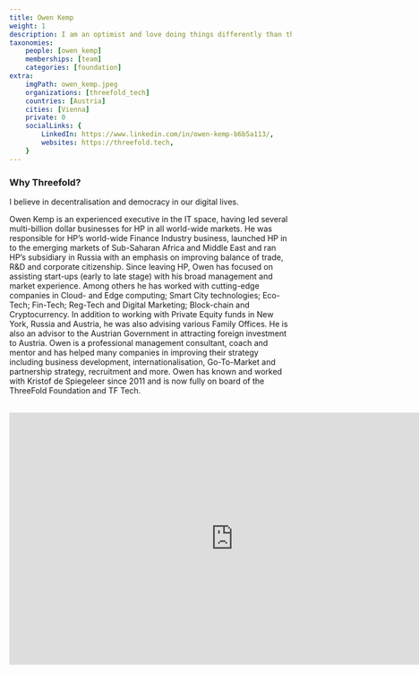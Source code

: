 ```yaml
---
title: Owen Kemp
weight: 1
description: I am an optimist and love doing things differently than the norm.
taxonomies:
    people: [owen_kemp]
    memberships: [team]
    categories: [foundation]
extra:
    imgPath: owen_kemp.jpeg
    organizations: [threefold_tech]
    countries: [Austria]
    cities: [Vienna]
    private: 0
    socialLinks: {
        LinkedIn: https://www.linkedin.com/in/owen-kemp-b6b5a113/,
        websites: https://threefold.tech,
    }
---
```




### Why Threefold?

I believe in decentralisation and democracy in our digital lives.

Owen Kemp is an experienced executive in the IT space, having led several multi-billion dollar businesses for HP in all world-wide markets. He was responsible for HP’s world-wide Finance Industry business, launched HP in to the emerging markets of Sub-Saharan Africa and Middle East and ran HP’s subsidiary in Russia with an emphasis on improving balance of trade, R&D and corporate citizenship. Since leaving HP, Owen has focused on assisting start-ups (early to late stage) with his broad management and market experience. Among others he has worked with cutting-edge companies in Cloud- and Edge computing; Smart City technologies; Eco-Tech; Fin-Tech; Reg-Tech and Digital Marketing; Block-chain and Cryptocurrency. In addition to working with Private Equity funds in New York, Russia and Austria, he was also advising various Family Offices. He is also an advisor to the Austrian Government in attracting foreign investment to Austria. Owen is a professional management consultant, coach and mentor and has helped many companies in improving their strategy including business development, internationalisation, Go-To-Market and partnership strategy, recruitment and more. Owen has known and worked with Kristof de Spiegeleer since 2011 and is now fully on board of the ThreeFold Foundation and TF Tech.

<BR>
<div class="aspect-w-16 aspect-h-9">
<iframe src="https://player.vimeo.com/video/413145439" width="800" height="450" frameborder="0" allow="autoplay; fullscreen" allowfullscreen></iframe>
</div>
<BR>